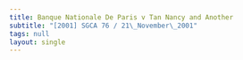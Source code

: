 ```yaml
---
title: Banque Nationale De Paris v Tan Nancy and Another
subtitle: "[2001] SGCA 76 / 21\_November\_2001"
tags: null
layout: single
---
```


